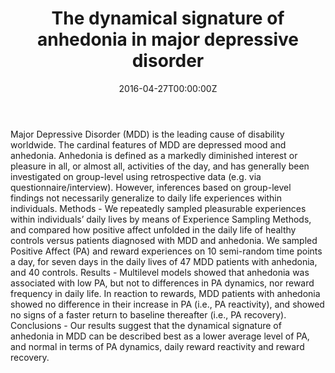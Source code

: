 ﻿---
date: "2016-04-27T00:00:00Z"
external_link: ""
image:
  caption: 
  focal_point: Smart
links:
#slides: 
summary:
tags:
- mental health
- depression
- anhedonia
- Experience Sampling Method (ESM)
- emotion dynamics
title: The dynamical signature of anhedonia in major depressive disorder
url_code: "https://osf.io/qgcy5/"
url_pdf: "https://www.tandfonline.com/doi/pdf/10.1080/09658211.2020.1797095?needAccess=true"
url_slides: ""
url_video: ""
---

Major Depressive Disorder (MDD) is the leading cause of disability worldwide. The cardinal features of MDD are depressed mood and anhedonia. Anhedonia is defined as a markedly diminished interest or pleasure in all, or almost all, activities of the day, and has generally been investigated on group-level using retrospective data (e.g. via questionnaire/interview). However, inferences based on group-level findings not necessarily generalize to daily life experiences within individuals. Methods - We repeatedly sampled pleasurable experiences within individuals’ daily lives by means of Experience Sampling Methods, and compared how positive affect unfolded in the daily life of healthy controls versus patients diagnosed with MDD and anhedonia. We sampled Positive Affect (PA) and reward experiences on 10 semi-random time points a day, for seven days in the daily lives of 47 MDD patients with anhedonia, and 40 controls. Results - Multilevel models showed that anhedonia was associated with low PA, but not to differences in PA dynamics, nor reward frequency in daily life. In reaction to rewards, MDD patients with anhedonia showed no difference in their increase in PA (i.e., PA reactivity), and showed no signs of a faster return to baseline thereafter (i.e., PA recovery). Conclusions - Our results suggest that the dynamical signature of anhedonia in MDD can be described best as a lower average level of PA, and normal in terms of PA dynamics, daily reward reactivity and reward recovery.

